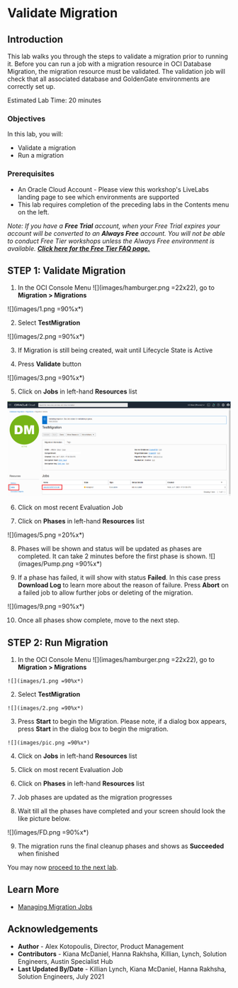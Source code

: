 # Validate Migration

## Introduction

This lab walks you through the steps to validate a migration prior to running it. Before you can run a job with a migration resource in OCI Database Migration, the migration resource must be validated. The validation job will check that all associated database and GoldenGate environments are correctly set up.

Estimated Lab Time: 20 minutes

### Objectives

In this lab, you will:
* Validate a migration
* Run a migration

### Prerequisites

* An Oracle Cloud Account - Please view this workshop's LiveLabs landing page to see which environments are supported
* This lab requires completion of the preceding labs in the Contents menu on the left.

*Note: If you have a **Free Trial** account, when your Free Trial expires your account will be converted to an **Always Free** account. You will not be able to conduct Free Tier workshops unless the Always Free environment is available. **[Click here for the Free Tier FAQ page.](https://www.oracle.com/cloud/free/faq.html)***

## **STEP 1**: Validate Migration

1. In the OCI Console Menu ![](images/hamburger.png =22x22), go to **Migration > Migrations**

  ![](images/1.png =90%x*)

2. Select **TestMigration**

  ![](images/2.png =90%x*)

3. If Migration is still being created, wait until Lifecycle State is Active

4. Press **Validate** button

  ![](images/3.png =90%x*)

5. Click on **Jobs** in left-hand **Resources** list

  ![](images/4.png)

6. Click on most recent Evaluation Job

7. Click on **Phases** in left-hand **Resources** list

  ![](images/5.png =20%x*)

8. Phases will be shown and status will be updated as phases are completed. It can take 2 minutes before the first phase is shown.
    ![](images/Pump.png =90%x*)

9. If a phase has failed, it will show with status **Failed**. In this case press **Download Log** to learn more about the reason of failure. Press **Abort** on a failed job to allow further jobs or deleting of the migration.

  ![](images/9.png =90%x*)

10. Once all phases show complete, move to the next step.

## **STEP 2**: Run Migration

  1. In the OCI Console Menu ![](images/hamburger.png =22x22), go to **Migration > Migrations**

    ![](images/1.png =90%x*)

  2. Select **TestMigration**

    ![](images/2.png =90%x*)

  3. Press **Start** to begin the Migration. Please note, if a dialog box appears, press **Start** in the dialog box  to begin the migration.

    ![](images/pic.png =90%x*)

  4. Click on **Jobs** in left-hand **Resources** list

  5. Click on most recent Evaluation Job

  6. Click on **Phases** in left-hand **Resources** list

  7. Job phases are updated as the migration progresses

  8. Wait till all the phases have completed and your screen should look the like picture below.

  ![](images/FD.png =90%x*)

  9. The migration runs the final cleanup phases and shows as **Succeeded** when finished

You may now [proceed to the next lab](#next).

## Learn More

* [Managing Migration Jobs](https://docs.oracle.com/en-us/iaas/database-migration/doc/managing-migration-jobs.html)

## Acknowledgements
* **Author** - Alex Kotopoulis, Director, Product Management
* **Contributors** -  Kiana McDaniel, Hanna Rakhsha, Killian, Lynch, Solution Engineers, Austin Specialist Hub
* **Last Updated By/Date** - Killian Lynch, Kiana McDaniel, Hanna Rakhsha, Solution Engineers, July 2021
